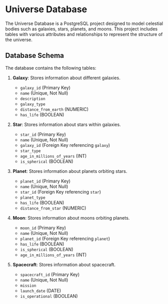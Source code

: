 # Universe Database

The Universe Database is a PostgreSQL project designed to model celestial bodies such as galaxies, stars, planets, and moons. This project includes tables with various attributes and relationships to represent the structure of the universe.

## Database Schema

The database contains the following tables:

1. **Galaxy**: Stores information about different galaxies.
   - `galaxy_id` (Primary Key)
   - `name` (Unique, Not Null)
   - `description`
   - `galaxy_type`
   - `distance_from_earth` (NUMERIC)
   - `has_life` (BOOLEAN)

2. **Star**: Stores information about stars within galaxies.
   - `star_id` (Primary Key)
   - `name` (Unique, Not Null)
   - `galaxy_id` (Foreign Key referencing `galaxy`)
   - `star_type`
   - `age_in_millions_of_years` (INT)
   - `is_spherical` (BOOLEAN)

3. **Planet**: Stores information about planets orbiting stars.
   - `planet_id` (Primary Key)
   - `name` (Unique, Not Null)
   - `star_id` (Foreign Key referencing `star`)
   - `planet_type`
   - `has_life` (BOOLEAN)
   - `distance_from_star` (NUMERIC)

4. **Moon**: Stores information about moons orbiting planets.
   - `moon_id` (Primary Key)
   - `name` (Unique, Not Null)
   - `planet_id` (Foreign Key referencing `planet`)
   - `has_life` (BOOLEAN)
   - `is_spherical` (BOOLEAN)
   - `age_in_millions_of_years` (INT)

5. **Spacecraft**: Stores information about spacecraft.
   - `spacecraft_id` (Primary Key)
   - `name` (Unique, Not Null)
   - `mission`
   - `launch_date` (DATE)
   - `is_operational` (BOOLEAN)
